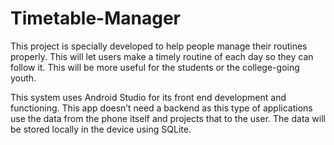 # Timetable-Manager
This project is specially developed to help people manage their routines properly. This will let users make a timely routine of each day so they can follow it. This will be more useful for the students or the college-going youth.

This system uses Android Studio for its front end development and functioning. This app doesn’t need a backend as this type of applications use the data from the phone itself and projects that to the user. The data will be stored locally in the device using SQLite.
